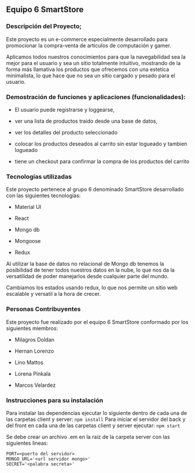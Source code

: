   

## Equipo 6 SmartStore

  
  

### Descripción del Proyecto;

Este proyecto es un e-commerce especialmente desarrollado para promocionar la compra-venta de articulos de computación y gamer.

Aplicamos todos nuestros conocimientos para que la navegabilidad sea la mejor para el usuario y sea un sitio totalmente intuitivo, mostrando de la forma más llamativa los productos que ofrecemos con una estetica minimalista, lo que hace que no sea un sitio cargado y pesado para el usuario.


### Demostración de funciones y aplicaciones (funcionalidades):

- El usuario puede registrarse y loggearse,

- ver una lista de productos traido desde una base de datos,

- ver los detalles del producto seleccionado

- colocar los productos deseados al carrito sin estar logueado y tambien logueado

- tiene un checkout para confirmar la compra de los productos del carrito

  
  

### Tecnologías utilizadas

Este proyecto pertenece al grupo 6 denominado SmartStore desarrollado con las siguientes tecnologias:

- Material UI

- React

- Mongo db

- Mongoose

- Redux

Al utilizar la base de datos no relacional de Mongo db tenemos la posibilidad de tener todos nuestros datos en la nube, lo que nos da la versatilidad de poder manejarlos desde cualquier parte del mundo.

  

Cambiamos los estados usando redux, lo que nos permite un sitio web escalable y versatil a la hora de crecer.

  

### Personas Contribuyentes

Este proyecto fue realizado por el equipo 6 SmartStore conformado por los siguientes miembros:

- Milagros Doldan

- Hernan Lorenzo

- Lino Mattos

- Lorena Pinkala

- Marcos Velardez

  
  

### Instrucciones para su instalación

Para instalar las dependencias ejecutar lo siguiente dentro de cada una de las carpetas client y server:
`npm install` 
Para iniciar el servidor del back y del front en cada una de las carpetas client y server ejecutar:
`npm start`

Se debe crear un archivo .em en la raiz de la carpeta server con las siguientes lineas:

    PORT=<puerto del servidor>
    MONGO_URL='<url servidor mongo>'
    SECRET='<palabra secreta>' 
